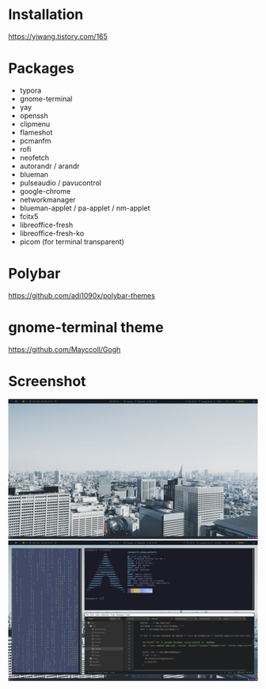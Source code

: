 # Installation

https://yjwang.tistory.com/165

# Packages

- typora
- gnome-terminal
- yay
- openssh
- clipmenu
- flameshot
- pcmanfm
- rofi
- neofetch
- autorandr / arandr
- blueman
- pulseaudio / pavucontrol
- google-chrome
- networkmanager
- blueman-applet / pa-applet / nm-applet
- fcitx5
- libreoffice-fresh
- libreoffice-fresh-ko
- picom (for terminal transparent)

# Polybar

https://github.com/adi1090x/polybar-themes

# gnome-terminal theme

https://github.com/Mayccoll/Gogh

# Screenshot

![](https://github.com/YoungjuWang/yjwang-dotfiles/blob/master/screenshot1.png?raw=true)
![](https://github.com/YoungjuWang/yjwang-dotfiles/blob/master/screenshot2.png?raw=true)
